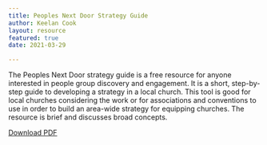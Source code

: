 ```yaml
---
title: Peoples Next Door Strategy Guide
author: Keelan Cook
layout: resource
featured: true
date: 2021-03-29

---
```


The Peoples Next Door strategy guide is a free resource for anyone interested in people group discovery and engagement. It is a short, step-by-step guide to developing a strategy in a local church. This tool is good for local churches considering the work or for associations and conventions to use in order to build an area-wide strategy for equipping churches. The resource is brief and discusses broad concepts. 

<a href="{{ site.baseurl }}/pdfs/pnd-strategy-guide.pdf" target="_blank">Download PDF</a>